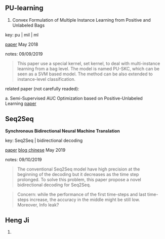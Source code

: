 ## PU-learning
1. Convex Formulation of Multiple Instance Learning from Positive and Unlabeled Bags
   
key: pu | mil | ml

[paper](https://arxiv.org/pdf/1704.06767.pdf) May 2018 

notes: 09/09/2019

>This paper use a special kernel, set kernel, to deal with multi-instance learning from a bag level. The model is named PU-SKC, which can be seen as a SVM based model. The method can be also extended to instance-level classification.

related paper (not carefully readed):

a. Semi-Supervised AUC Optimization based on
Positive-Unlabeled Learning [paper](https://arxiv.org/pdf/1705.01708.pdf)


## Seq2Seq

**Synchronous Bidirectional Neural Machine Translation** 

key: Seq2Seq | bidirectional decoding

[paper](https://arxiv.org/pdf/1905.04847.pdf)
[blog chinese](https://spaces.ac.cn/archives/6877) May 2019 

notes: 09/10/2019

>The conventional Seq2Seq model have high precision at the beginning of the decoding but it decreases as the time step prolonged. To solve this problem, this paper propose a novel bidirectional decoding for Seq2Seq. 

> Concern: while the performance of the first time-steps and last time-steps increase, the accuracy in the middle might be still low.
> Moreover, Info leak? 

## Heng Ji

1. 
